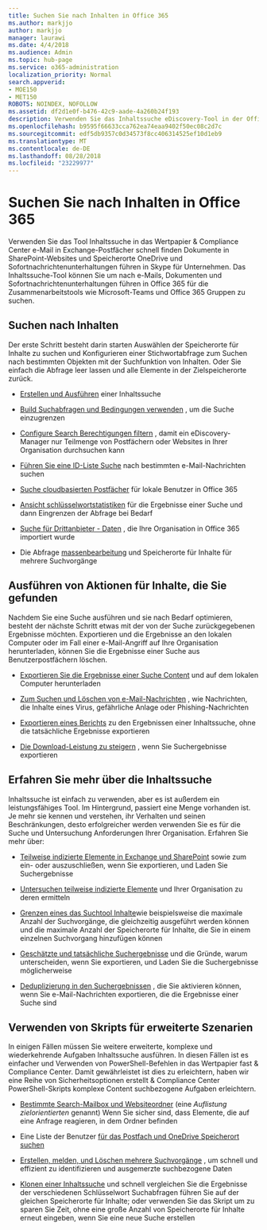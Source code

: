```yaml
---
title: Suchen Sie nach Inhalten in Office 365
ms.author: markjjo
author: markjjo
manager: laurawi
ms.date: 4/4/2018
ms.audience: Admin
ms.topic: hub-page
ms.service: o365-administration
localization_priority: Normal
search.appverid:
- MOE150
- MET150
ROBOTS: NOINDEX, NOFOLLOW
ms.assetid: df2d1e0f-b476-42c9-aade-4a260b24f193
description: Verwenden Sie das Inhaltssuche eDiscovery-Tool in der Office 365-Sicherheit &amp; Compliance Center e-Mail in Exchange-Postfächer schnell finden Dokumente in SharePoint-Websites und Speicherorte OneDrive und Sofortnachrichtenunterhaltungen führen in Skype für Unternehmen.
ms.openlocfilehash: b9595f66633cca762ea74eaa9402f50ec08c2d7c
ms.sourcegitcommit: edf5db9357c0d34573f8cc406314525ef10d1eb9
ms.translationtype: MT
ms.contentlocale: de-DE
ms.lasthandoff: 08/28/2018
ms.locfileid: "23229977"
---
```

# <a name="search-for-content-in-office-365"></a>Suchen Sie nach Inhalten in Office 365

Verwenden Sie das Tool Inhaltssuche in das Wertpapier &amp; Compliance Center e-Mail in Exchange-Postfächer schnell finden Dokumente in SharePoint-Websites und Speicherorte OneDrive und Sofortnachrichtenunterhaltungen führen in Skype für Unternehmen. Das Inhaltssuche-Tool können Sie um nach e-Mails, Dokumenten und Sofortnachrichtenunterhaltungen führen in Office 365 für die Zusammenarbeitstools wie Microsoft-Teams und Office 365 Gruppen zu suchen.
  
## <a name="search-for-content"></a>Suchen nach Inhalten

Der erste Schritt besteht darin starten Auswählen der Speicherorte für Inhalte zu suchen und Konfigurieren einer Stichwortabfrage zum Suchen nach bestimmten Objekten mit der Suchfunktion von Inhalten. Oder Sie einfach die Abfrage leer lassen und alle Elemente in der Zielspeicherorte zurück.
  
- [Erstellen und Ausführen](content-search.md) einer Inhaltssuche 
    
- [Build Suchabfragen und Bedingungen verwenden](keyword-queries-and-search-conditions.md) , um die Suche einzugrenzen 
    
- [Configure Search Berechtigungen filtern](permissions-filtering-for-content-search.md) , damit ein eDiscovery-Manager nur Teilmenge von Postfächern oder Websites in Ihrer Organisation durchsuchen kann 
    
- [Führen Sie eine ID-Liste Suche](csv-file-for-an-id-list-content-search.md) nach bestimmten e-Mail-Nachrichten suchen 
    
- [Suche cloudbasierten Postfächer](search-cloud-based-mailboxes-for-on-premises-users.md) für lokale Benutzer in Office 365

- [Ansicht schlüsselwortstatistiken](view-keyword-statistics-for-content-search.md) für die Ergebnisse einer Suche und dann Eingrenzen der Abfrage bei Bedarf 
    
- [Suche für Drittanbieter - Daten](use-content-search-to-search-third-party-data-that-was-imported.md) , die Ihre Organisation in Office 365 importiert wurde 
    
- Die Abfrage [massenbearbeitung](bulk-edit-content-searches.md) und Speicherorte für Inhalte für mehrere Suchvorgänge 
    
## <a name="perform-actions-on-content-you-find"></a>Ausführen von Aktionen für Inhalte, die Sie gefunden

Nachdem Sie eine Suche ausführen und sie nach Bedarf optimieren, besteht der nächste Schritt etwas mit der von der Suche zurückgegebenen Ergebnisse möchten. Exportieren und die Ergebnisse an den lokalen Computer oder im Fall einer e-Mail-Angriff auf Ihre Organisation herunterladen, können Sie die Ergebnisse einer Suche aus Benutzerpostfächern löschen.
  
- [Exportieren Sie die Ergebnisse einer Suche Content](export-search-results.md) und auf dem lokalen Computer herunterladen 
    
- [Zum Suchen und Löschen von e-Mail-Nachrichten](search-for-and-delete-messages-in-your-organization.md) , wie Nachrichten, die Inhalte eines Virus, gefährliche Anlage oder Phishing-Nachrichten 
    
- [Exportieren eines Berichts](export-a-content-search-report.md) zu den Ergebnissen einer Inhaltssuche, ohne die tatsächliche Ergebnisse exportieren 
    
- [Die Download-Leistung zu steigern](increase-download-speeds-when-exporting-ediscovery-results.md) , wenn Sie Suchergebnisse exportieren 
    
## <a name="learn-more-about-content-search"></a>Erfahren Sie mehr über die Inhaltssuche

Inhaltssuche ist einfach zu verwenden, aber es ist außerdem ein leistungsfähiges Tool. Im Hintergrund, passiert eine Menge vorhanden ist. Je mehr sie kennen und verstehen, ihr Verhalten und seinen Beschränkungen, desto erfolgreicher werden verwenden Sie es für die Suche und Untersuchung Anforderungen Ihrer Organisation. Erfahren Sie mehr über:
  
- [Teilweise indizierte Elemente in Exchange und SharePoint](partially-indexed-items-in-content-search.md) sowie zum ein- oder auszuschließen, wenn Sie exportieren, und Laden Sie Suchergebnisse 
    
- [Untersuchen teilweise indizierte Elemente](investigating-partially-indexed-items-in-ediscovery.md) und Ihrer Organisation zu deren ermitteln 
    
- [Grenzen eines das Suchtool Inhalte](limits-for-content-search.md)wie beispielsweise die maximale Anzahl der Suchvorgänge, die gleichzeitig ausgeführt werden können und die maximale Anzahl der Speicherorte für Inhalte, die Sie in einem einzelnen Suchvorgang hinzufügen können 
    
- [Geschätzte und tatsächliche Suchergebnisse](differences-between-estimated-and-actual-ediscovery-search-results.md) und die Gründe, warum unterscheiden, wenn Sie exportieren, und Laden Sie die Suchergebnisse möglicherweise 
    
- [Deduplizierung in den Suchergebnissen](de-duplication-in-ediscovery-search-results.md) , die Sie aktivieren können, wenn Sie e-Mail-Nachrichten exportieren, die die Ergebnisse einer Suche sind 
    
## <a name="use-scripts-for-advanced-scenarios"></a>Verwenden von Skripts für erweiterte Szenarien

In einigen Fällen müssen Sie weitere erweiterte, komplexe und wiederkehrende Aufgaben Inhaltssuche ausführen. In diesen Fällen ist es einfacher und Verwenden von PowerShell-Befehlen in das Wertpapier fast &amp; Compliance Center. Damit gewährleistet ist dies zu erleichtern, haben wir eine Reihe von Sicherheitsoptionen erstellt &amp; Compliance Center PowerShell-Skripts komplexe Content suchbezogene Aufgaben erleichtern.
  
- [Bestimmte Search-Mailbox und Websiteordner](use-content-search-for-targeted-collections.md) (eine *Auflistung zielorientierten* genannt) Wenn Sie sicher sind, dass Elemente, die auf eine Anfrage reagieren, in dem Ordner befinden 
    
- Eine Liste der Benutzer [für das Postfach und OneDrive Speicherort suchen](search-the-mailbox-and-onedrive-for-business-for-a-list-of-users.md) 
    
- [Erstellen, melden, und Löschen mehrere Suchvorgänge](create-report-on-and-delete-multiple-content-searches.md) , um schnell und effizient zu identifizieren und ausgemerzte suchbezogene Daten 
    
- [Klonen einer Inhaltssuche](clone-a-content-search.md) und schnell vergleichen Sie die Ergebnisse der verschiedenen Schlüsselwort Suchabfragen führen Sie auf der gleichen Speicherorte für Inhalte; oder verwenden Sie das Skript um zu sparen Sie Zeit, ohne eine große Anzahl von Speicherorte für Inhalte erneut eingeben, wenn Sie eine neue Suche erstellen 
    


